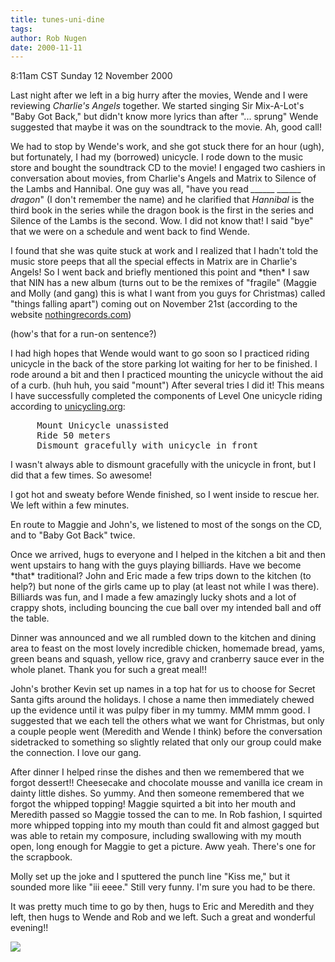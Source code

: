 ```yaml
---
title: tunes-uni-dine
tags: 
author: Rob Nugen
date: 2000-11-11
---
```


<title>Unicycle and dinner</title>
<p class=date>8:11am CST Sunday 12 November 2000

<p>Last night after we left in a big hurry after the movies, Wende and
I were reviewing <em>Charlie's Angels</em> together.  We started
singing Sir Mix-A-Lot's "Baby Got Back," but didn't know more lyrics
than after "... sprung"  Wende suggested that maybe it was on the
soundtrack to the movie.  Ah, good call!

<p>We had to stop by Wende's work, and she got stuck there for an
hour (ugh), but fortunately, I had my (borrowed) unicycle.  I rode
down to the music store and bought the soundtrack CD to the movie!  I
engaged two cashiers in conversation about movies, from Charlie's
Angels and Matrix to Silence of the Lambs and Hannibal.  One guy was
all, "have you read <em>______ ______ dragon</em>" (I don't remember
the name) and he clarified that <em>Hannibal</em> is the third book in
the series while the dragon book is the first in the series and
Silence of the Lambs is the second.  Wow.  I did not know that!  I
said "bye" that we were on a schedule and went back to find Wende.

<p>I found that she was quite stuck at work and I realized that I
hadn't told the music store peeps that all the special effects in
Matrix are in Charlie's Angels!  So I went back and briefly mentioned
this point and *then* I saw that NIN has a new album (turns out to be
the remixes of "fragile" (Maggie and Molly (and gang) this is what I
want from you guys for Christmas) called "things falling apart")
coming out on November 21st (according to the website <a
href="http://www.nothingrecords.com">nothingrecords.com</a>)

<p>(how's that for a run-on sentence?)

<p>I had high hopes that Wende would want to go soon so I practiced
riding unicycle in the back of the store parking lot waiting for her
to be finished.  I rode around a bit and then I practiced mounting the
unicycle without the aid of a curb.  (huh huh, you said "mount") After
several tries I did it!  This means I have successfully completed the
components of Level One unicycle riding according to <a
href="http://www.unicycling.org">unicycling.org</a>:
<pre>
     Mount Unicycle unassisted 
     Ride 50 meters 
     Dismount gracefully with unicycle in front 
</pre>

<p>I wasn't always able to dismount gracefully with the unicycle in
front, but I did that a few times.  So awesome!

<p>I got hot and sweaty before Wende finished, so I went inside to
rescue her.  We left within a few minutes.

<p>En route to Maggie and John's, we listened to most of the songs on
the CD, and to "Baby Got Back" twice.

<p>Once we arrived, hugs to everyone and I helped in the kitchen a bit
and then went upstairs to hang with the guys playing billiards.  Have
we become *that* traditional?  John and Eric made a few trips down to
the kitchen (to help?) but none of the girls came up to play (at least
not while I was there).  Billiards was fun, and I made a few amazingly
lucky shots and a lot of crappy shots, including bouncing the cue ball
over my intended ball and off the table.

<p>Dinner was announced and we all rumbled down to the kitchen and
dining area to feast on the most lovely incredible chicken, homemade
bread, yams, green beans and squash, yellow rice, gravy and cranberry
sauce ever in the whole planet.  Thank you for such a great meal!!

<p>John's brother Kevin set up names in a top hat for us to choose for
Secret Santa gifts around the holidays.  I chose a name then
immediately chewed up the evidence until it was pulpy fiber in my
tummy.  MMM mmm good.  I suggested that we each tell the others what
we want for Christmas, but only a couple people went (Meredith and
Wende I think) before the conversation sidetracked to something so
slightly related that only our group could make the connection.  I
love our gang.

<p>After dinner I helped rinse the dishes and then we remembered that
we forgot dessert!!  Cheesecake and chocolate mousse and vanilla ice
cream in dainty little dishes.  So yummy.  And then someone remembered
that we forgot the whipped topping!  Maggie squirted a bit into her
mouth and Meredith passed so Maggie tossed the can to me.  In Rob
fashion, I squirted more whipped topping into my mouth than could fit
and almost gagged but was able to retain my composure, including
swallowing with my mouth open, long enough for Maggie to get a
picture.  Aww yeah.  There's one for the scrapbook.

<p>Molly set up the joke and I sputtered the punch line "Kiss me," but
it sounded more like "iii eeee."  Still very funny.  I'm sure you had
to be there.

<p>It was pretty much time to go by then, hugs to Eric and Meredith
and they left, then hugs to Wende and Rob and we left.  Such a great
and wonderful evening!!

<p><img src='/images/rob/wL-ROB.gif'>

